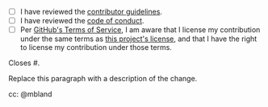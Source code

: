 - [ ] I have reviewed the [contributor guidelines][contrib].
- [ ] I have reviewed the [code of conduct][conduct].
- [ ] Per [GitHub's Terms of Service][gh-tos], I am aware that I license my
  contribution under the same terms as [this project's license][license], and
  that I have the right to license my contribution under those terms.

[contrib]: https://github.com/mbland/go-script-bash/CONTRIBUTING.md
[conduct]: https://github.com/mbland/go-script-bash/CODE_OF_CONDUCT.md
[gh-tos]:  https://help.github.com/articles/github-terms-of-service/#6-contributions-under-repository-license
[license]: https://github.com/mbland/go-script-bash/LICENSE.md

Closes #.

Replace this paragraph with a description of the change.

cc: @mbland
